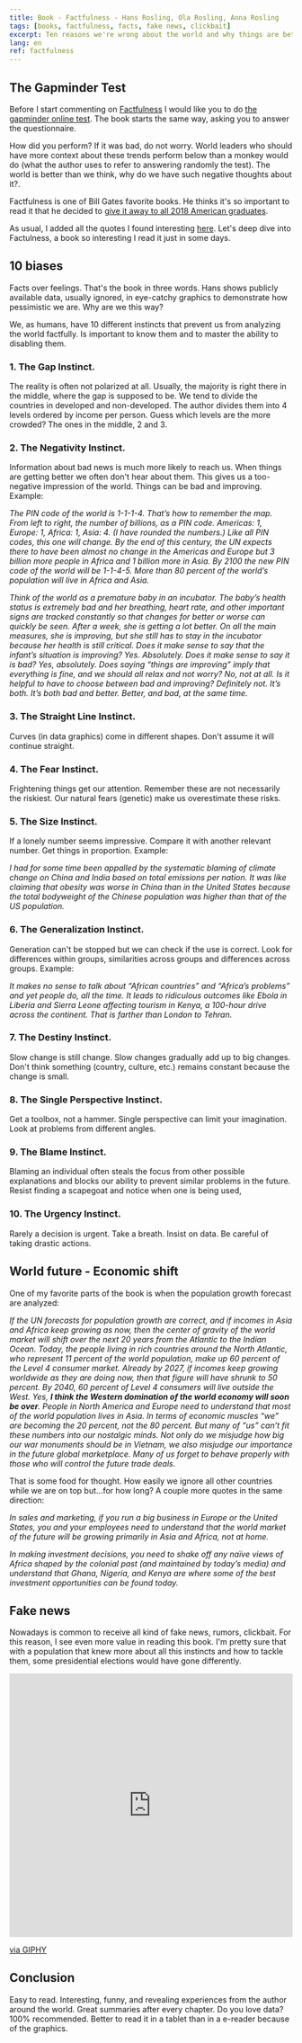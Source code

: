 ```yaml
---
title: Book - Factfulness - Hans Rosling, Ola Rosling, Anna Rosling
tags: [books, factfulness, facts, fake news, clickbait]
excerpt: Ten reasons we're wrong about the world and why things are better than you think
lang: en
ref: factfulness
---
```


## The Gapminder Test

Before I start commenting on [Factfulness](https://www.amazon.com/-/es/Hans-Rosling/dp/1250107814) I would like you to do [the gapminder online test](https://forms.gapminder.org/s3/test-2018). The book starts the same way, asking you to answer the questionnaire.

How did you perform? If it was bad, do not worry. World leaders who should have more context about these trends perform below than a monkey would do (what the author uses to refer to answering randomly the test). The world is better than we think, why do we have such negative thoughts about it?.

Factfulness is one of Bill Gates favorite books. He thinks it's so important to read it that he decided to [give it away to all 2018 American graduates](https://www.goodnet.org/articles/bill-gates-gifts-graduates-his-favorite-book-on-positivity).

As usual, I added all the quotes I found interesting [here](https://juan.pallares.me/books/factfulness/). Let's deep dive into Factulness, a book so interesting I read it just in some days.

## 10 biases

Facts over feelings. That's the book in three words. Hans shows publicly available data, usually ignored, in eye-catchy graphics to demonstrate how pessimistic we are. Why are we this way?

We, as humans, have 10 different instincts that prevent us from analyzing the world factfully. Is important to know them and to master the ability to disabling them.

### 1. The **Gap** Instinct.

The reality is often not polarized at all. Usually, the majority is right there in the middle, where the gap is supposed to be. We tend to divide the countries in developed and non-developed. The author divides them into 4 levels ordered by income per person. Guess which levels are the more crowded? The ones in the middle, 2 and 3.

### 2. The **Negativity** Instinct.

Information about bad news is much more likely to reach us. When things are getting better we often don't hear about them. This gives us a too-negative impression of the world. Things can be bad and improving. Example:

_The PIN code of the world is 1-1-1-4. That’s how to remember the map. From left to right, the number of billions, as a PIN code. Americas: 1, Europe: 1, Africa: 1, Asia: 4. (I have rounded the numbers.) Like all PIN codes, this one will change. By the end of this century, the UN expects there to have been almost no change in the Americas and Europe but 3 billion more people in Africa and 1 billion more in Asia. By 2100 the new PIN code of the world will be 1-1-4-5. More than 80 percent of the world’s population will live in Africa and Asia._

_Think of the world as a premature baby in an incubator. The baby’s health status is extremely bad and her breathing, heart rate, and other important signs are tracked constantly so that changes for better or worse can quickly be seen. After a week, she is getting a lot better. On all the main measures, she is improving, but she still has to stay in the incubator because her health is still critical. Does it make sense to say that the infant’s situation is improving? Yes. Absolutely. Does it make sense to say it is bad? Yes, absolutely. Does saying “things are improving” imply that everything is fine, and we should all relax and not worry? No, not at all. Is it helpful to have to choose between bad and improving? Definitely not. It’s both. It’s both bad and better. Better, and bad, at the same time._

### 3. The **Straight Line** Instinct.

Curves (in data graphics) come in different shapes. Don't assume it will continue straight.

### 4. The **Fear** Instinct.

Frightening things get our attention. Remember these are not necessarily the riskiest. Our natural fears (genetic) make us overestimate these risks.

### 5. The **Size** Instinct.

If a lonely number seems impressive. Compare it with another relevant number. Get things in proportion. Example:

_I had for some time been appalled by the systematic blaming of climate change on China and India based on total emissions per nation. It was like claiming that obesity was worse in China than in the United States because the total bodyweight of the Chinese population was higher than that of the US population._

### 6. The **Generalization** Instinct.

Generation can't be stopped but we can check if the use is correct. Look for differences within groups, similarities across groups and differences across groups. Example:

_It makes no sense to talk about “African countries” and “Africa’s problems” and yet people do, all the time. It leads to ridiculous outcomes like Ebola in Liberia and Sierra Leone affecting tourism in Kenya, a 100-hour drive across the continent. That is farther than London to Tehran._

### 7. The **Destiny** Instinct.

Slow change is still change. Slow changes gradually add up to big changes. Don't think something (country, culture, etc.) remains constant because the change is small.

### 8. The **Single Perspective** Instinct.

Get a toolbox, not a hammer. Single perspective can limit your imagination. Look at problems from different angles.

### 9. The **Blame** Instinct.

Blaming an individual often steals the focus from other possible explanations and blocks our ability to prevent similar problems in the future. Resist finding a scapegoat and notice when one is being used,

### 10. The **Urgency** Instinct.

Rarely a decision is urgent. Take a breath. Insist on data. Be careful of taking drastic actions.

## World future - Economic shift

One of my favorite parts of the book is when the population growth forecast are analyzed:

_If the UN forecasts for population growth are correct, and if incomes in Asia and Africa keep growing as now, then the center of gravity of the world market will shift over the next 20 years from the Atlantic to the Indian Ocean. Today, the people living in rich countries around the North Atlantic, who represent 11 percent of the world population, make up 60 percent of the Level 4 consumer market. Already by 2027, if incomes keep growing worldwide as they are doing now, then that figure will have shrunk to 50 percent. By 2040, 60 percent of Level 4 consumers will live outside the West. Yes, **I think the Western domination of the world economy will soon be over**. People in North America and Europe need to understand that most of the world population lives in Asia. In terms of economic muscles “we” are becoming the 20 percent, not the 80 percent. But many of “us” can’t fit these numbers into our nostalgic minds. Not only do we misjudge how big our war monuments should be in Vietnam, we also misjudge our importance in the future global marketplace. Many of us forget to behave properly with those who will control the future trade deals._

That is some food for thought. How easily we ignore all other countries while we are on top but...for how long? A couple more quotes in the same direction:

_In sales and marketing, if you run a big business in Europe or the United States, you and your employees need to understand that the world market of the future will be growing primarily in Asia and Africa, not at home._

_In making investment decisions, you need to shake off any naïve views of Africa shaped by the colonial past (and maintained by today’s media) and understand that Ghana, Nigeria, and Kenya are where some of the best investment opportunities can be found today._

## Fake news

Nowadays is common to receive all kind of fake news, rumors, clickbait. For this reason, I see even more value in reading this book. I'm pretty sure that with a population that knew more about all this instincts and how to tackle them, some presidential elections would have gone differently.

<div style="width:100%;height:0;padding-bottom:93%;position:relative;"><iframe src="https://giphy.com/embed/26tknCqiJrBQG6bxC" width="100%" height="100%" style="position:absolute" frameBorder="0" class="giphy-embed" allowFullScreen></iframe></div><p><a href="https://giphy.com/gifs/election2016-election-2016-presidential-debate-26tknCqiJrBQG6bxC">via GIPHY</a></p>

## Conclusion

Easy to read. Interesting, funny, and revealing experiences from the author around the world. Great summaries after every chapter. Do you love data? 100% recommended. Better to read it in a tablet than in a e-reader because of the graphics.

